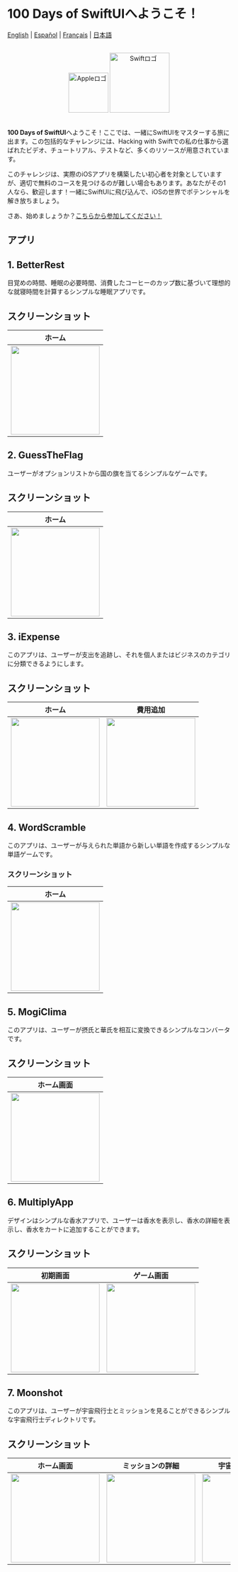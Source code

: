 # 100 Days of SwiftUIへようこそ！

[English](./README.md) | [Español](./README.es.md) | [Français](./README.fr.md) | [日本語](./README.jp.md)

<br>

<div align="center">
    <img src="/Assets/apple.png" alt="Appleロゴ" width="90">
    <img src="/Assets/swift.png" alt="Swiftロゴ" width="135">
</div>

<br>

**100 Days of SwiftUI**へようこそ！ここでは、一緒にSwiftUIをマスターする旅に出ます。この包括的なチャレンジには、Hacking with Swiftでの私の仕事から選ばれたビデオ、チュートリアル、テストなど、多くのリソースが用意されています。

このチャレンジは、実際のiOSアプリを構築したい初心者を対象としていますが、適切で無料のコースを見つけるのが難しい場合もあります。あなたがその1人なら、歓迎します！一緒にSwiftUIに飛び込んで、iOSの世界でポテンシャルを解き放ちましょう。

さあ、始めましょうか？[こちらから参加してください！](https://www.hackingwithswift.com/100/swiftui)

## アプリ

## 1. BetterRest
目覚めの時間、睡眠の必要時間、消費したコーヒーのカップ数に基づいて理想的な就寝時間を計算するシンプルな睡眠アプリです。

## スクリーンショット

| **ホーム** |
|:-----------------------:|
| <img src="./Screenshots/s1.png" width="200"> |

## 2. GuessTheFlag
ユーザーがオプションリストから国の旗を当てるシンプルなゲームです。

## スクリーンショット

| **ホーム** |
|:-----------------------:|
| <img src="./Screenshots/s2.png" width="200"> |

## 3. iExpense
このアプリは、ユーザーが支出を追跡し、それを個人またはビジネスのカテゴリに分類できるようにします。

## スクリーンショット

| **ホーム** | **費用追加** |
|:-----------------------:|:-----------------------:|
| <img src="./Screenshots/s3.png" width="200"> | <img src="./screenshots/s4.png" width="200"> | 

## 4. WordScramble
このアプリは、ユーザーが与えられた単語から新しい単語を作成するシンプルな単語ゲームです。

### スクリーンショット

| **ホーム** |
|:-----------------------:|
| <img src="./Screenshots/s5.png" width="200"> |

## 5. MogiClima
このアプリは、ユーザーが摂氏と華氏を相互に変換できるシンプルなコンバータです。

## スクリーンショット

| **ホーム画面** |
|:-----------------------:|
| <img src="./Screenshots/s6.png" width="200"> |

## 6. MultiplyApp
デザインはシンプルな香水アプリで、ユーザーは香水を表示し、香水の詳細を表示し、香水をカートに追加することができます。

## スクリーンショット

| **初期画面** | **ゲーム画面** |
|:-----------------------:|:-----------------------:|
| <img src="./Screenshots/s7.png" width="200"> | <img src="./Screenshots/s8.png" width="200"> |

## 7. Moonshot
このアプリは、ユーザーが宇宙飛行士とミッションを見ることができるシンプルな宇宙飛行士ディレクトリです。

## スクリーンショット

| **ホーム画面** | **ミッションの詳細** | **宇宙飛行士の詳細** |
|:-----------------------:|:-----------------------:|:-----------------------:|
| <img src="./Screenshots/s9.png" width="200"> | <img src="./Screenshots/s10.png" width="200"> | <img src="./Screenshots/s11.png" width="200"> |
